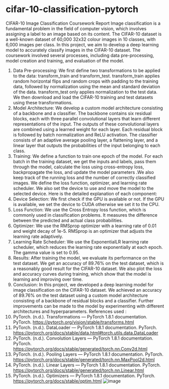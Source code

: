 # cifar-10-classification-pytorch
CIFAR-10 Image Classification Coursework Report
Image classification is a fundamental problem in the field of computer vision, which involves assigning a label to an image based on its content. The CIFAR-10 dataset is a well-known dataset of 60,000 32x32 colour images in 10 classes, with 6,000 images per class. In this project, we aim to develop a deep learning model to accurately classify images in the CIFAR-10 dataset.
The coursework involved several processes, including data pre-processing, model creation and training, and evaluation of the model.
1. Data Pre-processing:
We first define two transformations to be applied to the data: transform_train and transform_test. transform_train applies random horizontal flips and random crops with padding to the training data, followed by normalization using the mean and standard deviation of the data. transform_test only applies normalization to the test data. We then download and load the CIFAR-10 training and test datasets using these transformations.
2. Model Architecture:
We develop a custom model architecture consisting of a backbone and a classifier. The backbone contains six residual blocks, each with three parallel convolutional layers that learn different representations of the input. The outputs of these convolutional layers are combined using a learned weight for each layer. Each residual block is followed by batch normalization and ReLU activation. The classifier consists of an adaptive average pooling layer, a flattening layer, and a linear layer that outputs the probabilities of the input belonging to each class.
3. Training:
We define a function to train one epoch of the model. For each batch in the training dataset, we get the inputs and labels, pass them through the model, calculate the loss using cross-entropy loss, backpropagate the loss, and update the model parameters .We also keep track of the running loss and the number of correctly classified images.
We define the loss function, optimizer, and learning rate scheduler. We also set the device to use and move the model to the selected device.
Here is the detailed explanation of each component:
1. Device Selection: We first check if the GPU is available or not. If the GPU is available, we set the device to CUDA otherwise we set it to the CPU.
2. Loss Function: We use the Cross Entropy loss function, which is commonly used in classification problems. It measures the difference between the predicted and actual class probabilities.
3. Optimizer: We use the RMSprop optimizer with a learning rate of 0.01 and weight decay of 1e-5. RMSprop is an optimizer that adjusts the learning rate adaptively.
4. Learning Rate Scheduler: We use the ExponentialLR learning rate scheduler, which reduces the learning rate exponentially at each epoch. The gamma value is set to 0.95.
4. Results:
After training the model, we evaluate its performance on the test dataset. We get an accuracy of 89.76% on the test dataset, which is a reasonably good result for the CIFAR-10 dataset. We also plot the loss and accuracy curves during training, which show that the model is learning and improving over time.
5. Conclusion:
In this project, we developed a deep learning model for image classification on the CIFAR-10 dataset. We achieved an accuracy of 89.76% on the test dataset using a custom model architecture consisting of a backbone of residual blocks and a classifier. Further improvements can be made to the model by experimenting with different architectures and hyperparameters.
References used :
1. PyTorch. (n.d.). Transformations — PyTorch 1.8.1 documentation. PyTorch. https://pytorch.org/vision/stable/transforms.html
2. PyTorch. (n.d.). DataLoader — PyTorch 1.8.1 documentation. PyTorch. https://pytorch.org/docs/stable/data.html#torch.utils.data.DataLoader
3. PyTorch. (n.d.). Convolution Layers — PyTorch 1.8.1 documentation. PyTorch. https://pytorch.org/docs/stable/generated/torch.nn.Conv2d.html
4. PyTorch. (n.d.). Pooling Layers — PyTorch 1.8.1 documentation. PyTorch. https://pytorch.org/docs/stable/generated/torch.nn.MaxPool2d.html
5. PyTorch. (n.d.). Linear Layers — PyTorch 1.8.1 documentation. PyTorch. https://pytorch.org/docs/stable/generated/torch.nn.Linear.html
6. PyTorch. (n.d.). Optimizers — PyTorch 1.8.1 documentation. PyTorch. https://pytorch.org/docs/stable/optim.html
![image](https://github.com/GitWithNeeraj/cifar-10-classification-pytorch/assets/84373485/af480cbc-f2dd-4ab5-b3d1-f6b736957cbe)
